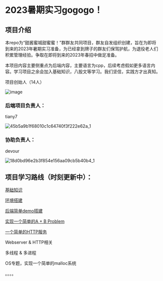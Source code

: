 # 2023暑期实习gogogo！

## 项目介绍
本repo为“甜酱蜜城甜蜜蜜！”群群友共同项目，群友自发组织创建，旨在为即将到来的2023年暑期实习准备，为已经拿到牌子的群友们保驾护航，为退役老人们积累管理经验。争取在即将到来的2023年春招中做足准备。

本项目内容主要侧重点为后端内容，主要语言为cpp，后续考虑假如更多语言内容。学习项目之余会加入基础知识，八股文等学习。我们坚信，实践方才出真知。

项目创始人（14人）

![image](https://user-images.githubusercontent.com/46698520/200219592-8e350fc6-3c2f-49ce-8db9-a13a46d201e0.png)

### 后端项目负责人：
tiany7

![45b5a9b1f68010c1c64740f3f222e62a_1](https://user-images.githubusercontent.com/46698520/200219692-fc3f756d-2e22-4591-b54f-d492cdec89c4.jpg)

### 协助负责人：
devour

![18d0bd96e2b3f854e156aa09cb5b40b4_1](https://user-images.githubusercontent.com/46698520/200219915-76f7d8ea-15a0-4e45-9b9f-4445e1609f41.jpg)

## 项目学习路线（时刻更新中）：

[基础知识](https://github.com/tiany7/go_internship_2023/tree/main/basic_knowledge)

[环境搭建](https://github.com/tiany7/go_internship_2023/tree/main/environment_setup)

[后端简单demo搭建](https://github.com/tiany7/go_internship_2023/tree/main/back_end_development_intro)

[实现一个简单的A + B Problem](https://github.com/tiany7/go_internship_2023/tree/main/simple_calculator_demo)

[一个简单的HTTP服务](https://github.com/tiany7/go_internship_2023/tree/main/simple_http_demo)

Webserver & HTTP相关

多线程 & 多进程

OS专题，实现一个简单的malloc系统

。。。。







